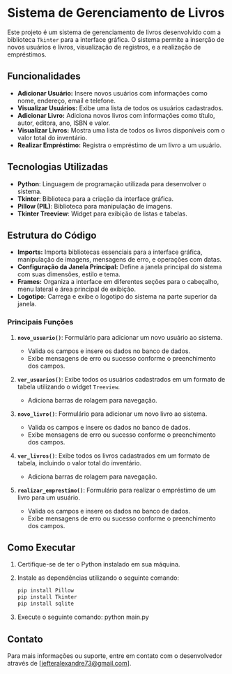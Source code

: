 # Sistema de Gerenciamento de Livros

Este projeto é um sistema de gerenciamento de livros desenvolvido com a biblioteca `Tkinter` para a interface gráfica. O sistema permite a inserção de novos usuários e livros, visualização de registros, e a realização de empréstimos.

## Funcionalidades

- **Adicionar Usuário:** Insere novos usuários com informações como nome, endereço, email e telefone.
- **Visualizar Usuários:** Exibe uma lista de todos os usuários cadastrados.
- **Adicionar Livro:** Adiciona novos livros com informações como título, autor, editora, ano, ISBN e valor.
- **Visualizar Livros:** Mostra uma lista de todos os livros disponíveis com o valor total do inventário.
- **Realizar Empréstimo:** Registra o empréstimo de um livro a um usuário.

## Tecnologias Utilizadas

- **Python**: Linguagem de programação utilizada para desenvolver o sistema.
- **Tkinter**: Biblioteca para a criação da interface gráfica.
- **Pillow (PIL)**: Biblioteca para manipulação de imagens.
- **Tkinter Treeview**: Widget para exibição de listas e tabelas.

## Estrutura do Código

- **Imports:** Importa bibliotecas essenciais para a interface gráfica, manipulação de imagens, mensagens de erro, e operações com datas.
- **Configuração da Janela Principal:** Define a janela principal do sistema com suas dimensões, estilo e tema.
- **Frames:** Organiza a interface em diferentes seções para o cabeçalho, menu lateral e área principal de exibição.
- **Logotipo:** Carrega e exibe o logotipo do sistema na parte superior da janela.

### Principais Funções

1. **`novo_usuario()`**: Formulário para adicionar um novo usuário ao sistema.
   - Valida os campos e insere os dados no banco de dados.
   - Exibe mensagens de erro ou sucesso conforme o preenchimento dos campos.

2. **`ver_usuarios()`**: Exibe todos os usuários cadastrados em um formato de tabela utilizando o widget `Treeview`.
   - Adiciona barras de rolagem para navegação.

3. **`novo_livro()`**: Formulário para adicionar um novo livro ao sistema.
   - Valida os campos e insere os dados no banco de dados.
   - Exibe mensagens de erro ou sucesso conforme o preenchimento dos campos.

4. **`ver_livros()`**: Exibe todos os livros cadastrados em um formato de tabela, incluindo o valor total do inventário.
   - Adiciona barras de rolagem para navegação.

5. **`realizar_emprestimo()`**: Formulário para realizar o empréstimo de um livro para um usuário.
   - Valida os campos e insere os dados no banco de dados.
   - Exibe mensagens de erro ou sucesso conforme o preenchimento dos campos.

## Como Executar

1. Certifique-se de ter o Python instalado em sua máquina.
2. Instale as dependências utilizando o seguinte comando:

   ```bash
   pip install Pillow
   pip install Tkinter
   pip install sqlite
3. Execute o seguinte comando:
   python main.py


## Contato
Para mais informações ou suporte, entre em contato com o desenvolvedor através de [jefteralexandre73@gmail.com].
